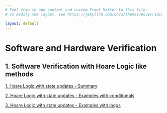 ```yaml
---
# Feel free to add content and custom Front Matter to this file.
# To modify the layout, see https://jekyllrb.com/docs/themes/#overriding-theme-defaults

layout: default
---
```


# Software and Hardware Verification

## 1. Software Verification with Hoare Logic like methods

[1. Hoare Logic with state updates - Summary](./HoareUpdates-rules.pdf) 

[2. Hoare Logic with state updates - Examples with conditionals](./HoareUpdates-examples1.pdf) 

[3. Hoare Logic with state updates - Examples with loops](./HoareUpdates-examples2.pdf) 
